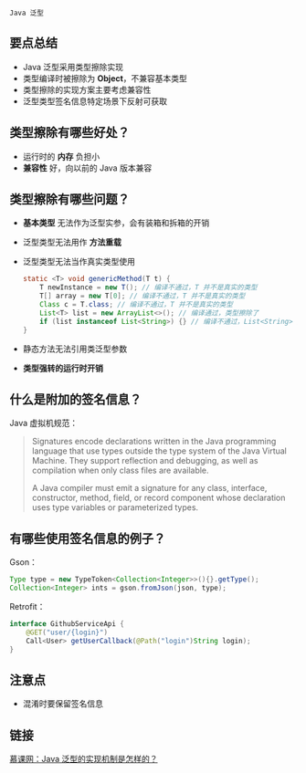 `Java 泛型`

## 要点总结

- Java 泛型采用类型擦除实现
- 类型编译时被擦除为 **Object**，不兼容基本类型
- 类型擦除的实现方案主要考虑兼容性
- 泛型类型签名信息特定场景下反射可获取

## 类型擦除有哪些好处？

- 运行时的 **内存** 负担小
- **兼容性** 好，向以前的 Java 版本兼容

## 类型擦除有哪些问题？

- **基本类型** 无法作为泛型实参，会有装箱和拆箱的开销

- 泛型类型无法用作 **方法重载**

- 泛型类型无法当作真实类型使用

  ```java
  static <T> void genericMethod(T t) {
      T newInstance = new T(); // 编译不通过，T 并不是真实的类型
      T[] array = new T[0]; // 编译不通过，T 并不是真实的类型
      Class c = T.class; // 编译不通过，T 并不是真实的类型
      List<T> list = new ArrayList<>(); // 编译通过，类型擦除了
      if (list instanceof List<String>) {} // 编译不通过，List<String> 并不是真实的类型
  }
  ```

- 静态方法无法引用类泛型参数

- **类型强转的运行时开销**

## 什么是附加的签名信息？

Java 虚拟机规范：

> Signatures encode declarations written in the Java programming language that use types outside the type system of the Java Virtual Machine. They support reflection and debugging, as well as compilation when only class files are available.
>
> A Java compiler must emit a signature for any class, interface, constructor, method, field, or record component whose declaration uses type variables or parameterized types.

## 有哪些使用签名信息的例子？

Gson：

```java
Type type = new TypeToken<Collection<Integer>>(){}.getType();
Collection<Integer> ints = gson.fromJson(json, type);
```

Retrofit：

```java
interface GithubServiceApi {
    @GET("user/{login}")
    Call<User> getUserCallback(@Path("login")String login);
}
```

## 注意点

- 混淆时要保留签名信息

## 链接

[慕课网：Java 泛型的实现机制是怎样的？](https://coding.imooc.com/lesson/317.html#mid=22292)